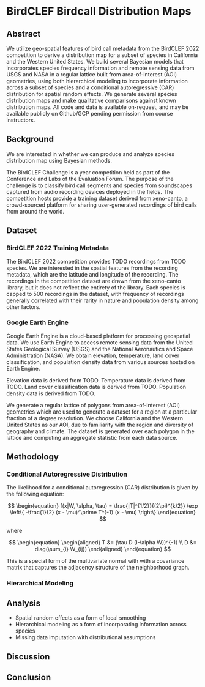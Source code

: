 # BirdCLEF Birdcall Distribution Maps

## Abstract

We utilize geo-spatial features of bird call metadata from the BirdCLEF 2022 competition to derive a distribution map for a subset of species in California and the Western United States.
We build several Bayesian models that incorporates species frequency information and remote sensing data from USGS and NASA in a regular lattice built from area-of-interest (AOI) geometries, using both hierarchical modeling to incorporate information across a subset of species and a conditional autoregressive (CAR) distribution for spatial random effects.
We generate several species distribution maps and make qualitative comparisons against known distribution maps.
All code and data is available on-request, and may be available publicly on Github/GCP pending permission from course instructors.

## Background

We are interested in whether we can produce and analyze species distribution map using Bayesian methods.

The BirdCLEF Challenge is a year competition held as part of the Conference and Labs of the Evaluation Forum.
The purpose of the challenge is to classify bird call segments and species from soundscapes captured from audio recording devices deployed in the fields.
The competition hosts provide a training dataset derived from xeno-canto, a crowd-sourced platform for sharing user-generated recordings of bird calls from around the world.

## Dataset

### BirdCLEF 2022 Training Metadata

The BirdCLEF 2022 competition provides TODO recordings from TODO species.
We are interested in the spatial features from the recording metadata, which are the latitude and longitude of the recording.
The recordings in the competition dataset are drawn from the xeno-canto library, but it does not reflect the entirety of the library.
Each species is capped to 500 recordings in the dataset, with frequency of recordings generally correlated with their rarity in nature and population density among other factors.

### Google Earth Engine

Google Earth Engine is a cloud-based platform for processing geospatial data.
We use Earth Engine to access remote sensing data from the United States Geological Survey (USGS) and the National Aeronautics and Space Administration (NASA).
We obtain elevation, temperature, land cover classification, and population density data from various sources hosted on Earth Engine.

Elevation data is derived from TODO.
Temperature data is derived from TODO.
Land cover classification data is derived from TODO.
Population density data is derived from TODO.

We generate a regular lattice of polygons from area-of-interest (AOI) geometries which are used to generate a dataset for a region at a particular fraction of a degree resolution.
We choose California and the Western United States as our AOI, due to familiarity with the region and diversity of geography and climate.
The dataset is generated over each polygon in the lattice and computing an aggregate statistic from each data source.

## Methodology

### Conditional Autoregressive Distribution

The likelihood for a conditional autoregression (CAR) distribution is given by the following equation:

$$
\begin{equation}
f(x|W, \alpha, \tau) =
    \frac{|T|^{1/2}}{(2\pi)^{k/2}}
    \exp \left\{
        -\frac{1}{2} (x - \mu)^\prime T^{-1} (x - \mu)
    \right\}
\end{equation}
$$

where

$$
\begin{equation}
\begin{aligned}
    T &= (\tau D (I-\alpha W))^{-1} \\
    D &= diag(\sum_{i} W_{ij})
\end{aligned}
\end{equation}
$$

This is a special form of the multivariate normal with with a covariance matrix that captures the adjacency structure of the neighborhood graph.

### Hierarchical Modeling

## Analysis

- Spatial random effects as a form of local smoothing
- Hierarchical modeling as a form of incorporating information across species
- Missing data imputation with distributional assumptions

## Discussion

## Conclusion
